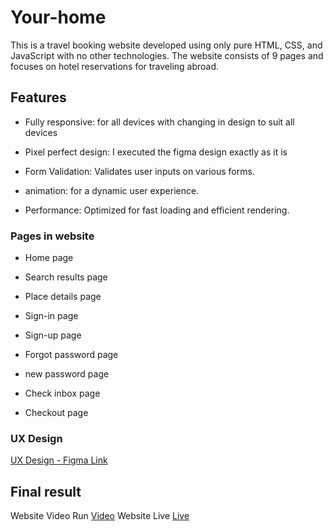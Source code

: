 # Your-home
This is a travel booking website developed using only pure HTML, CSS, and JavaScript with no other technologies. The website consists of 9 pages and focuses on hotel reservations for traveling abroad.

## Features
- Fully responsive: for all devices with changing in design to suit all devices
* Pixel perfect design: I executed the figma design exactly as it is
+ Form Validation: Validates user inputs on various forms.
- animation: for a dynamic user experience.
* Performance: Optimized for fast loading and efficient rendering.
  
### Pages in website

- Home page
* Search results page
+ Place details page
- Sign-in page
* Sign-up page
+ Forgot password page
* new password page
- Check inbox page
+ Checkout page
  
### UX Design
[UX Design - Figma Link](https://www.figma.com/proto/T82Dqwb76ikyz9teGBiFLl/Traveler-And-Booking-UI-Kits-(Community)?node-id=4-1095&starting-point-node-id=4%3A1095)

## Final result
Website Video Run [Video](https://drive.google.com/drive/u/1/home)
Website Live [Live](https://abdelrhmanshehab.github.io/your-home/index.html)
 
